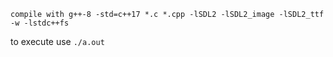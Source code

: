 `compile with g++-8 -std=c++17 *.c *.cpp -lSDL2 -lSDL2_image -lSDL2_ttf -w -lstdc++fs`

to execute use `./a.out`
